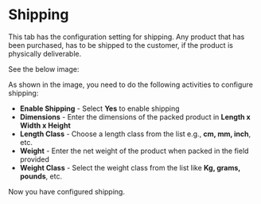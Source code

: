 # Shipping

This tab has the configuration setting for shipping. Any product that has been purchased, has to be shipped to the customer, if the product is physically deliverable.

See the below image:



As shown in the image, you need to do the following activities to configure shipping:

* **Enable Shipping** - Select **Yes** to enable shipping
* **Dimensions** - Enter the dimensions of the packed product in **Length x Width x Height**
* **Length Class** - Choose a length class from the list e.g., **cm, mm, inch**, etc.
* **Weight** - Enter the net weight of the product when packed in the field provided
* **Weight Class** - Select the weight class from the list like **Kg, grams, pounds**, etc.

Now you have configured shipping.